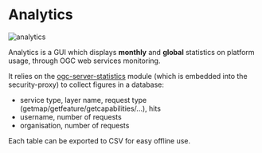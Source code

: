Analytics
=========

![analytics](https://github.com/georchestra/georchestra/workflows/analytics/badge.svg)

Analytics is a GUI which displays **monthly** and **global** statistics on platform usage, through OGC web services monitoring.

It relies on the [ogc-server-statistics](ogc-server-statistics/README.md) module (which is embedded into the security-proxy) to collect figures in a database:
 * service type, layer name, request type (getmap/getfeature/getcapabilities/...), hits
 * username, number of requests
 * organisation, number of requests

Each table can be exported to CSV for easy offline use.
